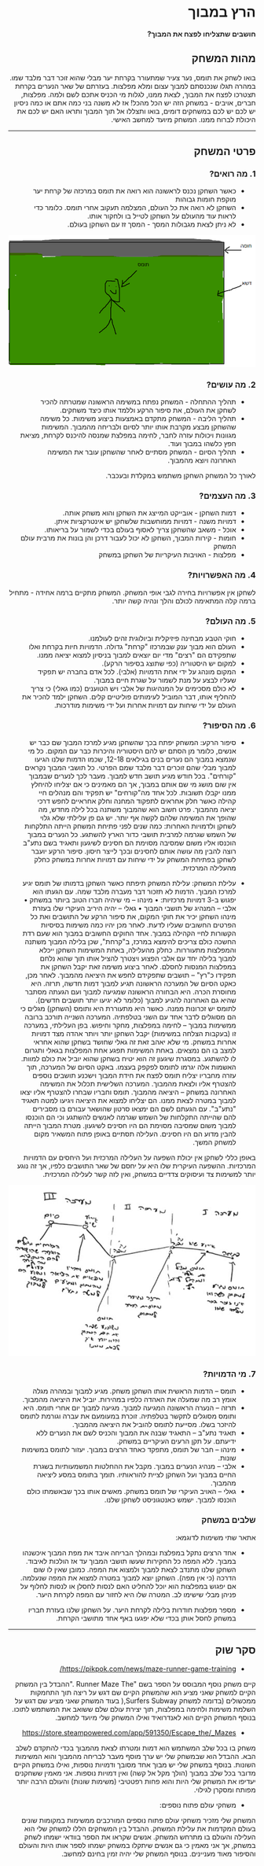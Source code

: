 <div dir='rtl' lang='he'>

# הרץ במבוך

**חושבים שתצליחו לפצח את המבוך?**

## מהות המשחק
בואו לשחק את תומס, נער צעיר שמתעורר בקרחת יער מבלי שהוא זוכר דבר מלבד שמו. במהרה תגלו שנכנסתם למבוך עצום ומלא מפלצות. בעזרתם של שאר הנערים בקרחת תצטרכו לפצח את המבוך, לצאת ממנו, לגלות מי הכניס אתכם לשם ולמה.
מפלצות, חברים, אויבים - במשחק הזה יש הכל מהכל!
אז לא משנה בני כמה אתם או כמה ניסיון יש לכם יש לכם במשחקים דומים, בואו ותצללו אל תוך המבוך ותראו האם יש לכם את היכולת לברוח ממנו.
המשחק מיועד למחשב האישי.

---


## פרטי המשחק


### 1. מה רואים?

* כאשר השחקן נכנס לראשונה הוא רואה את תומס במרכזה של קרחת יער מוקפת חומות גבוהות
* השחקן לא רואה את כל העולם, המצלמה תעקוב אחרי תומס. כלומר כדי לראות עוד מהעולם על השחקן לטייל בו ולחקור אותו.
* לא ניתן לצאת מגבולות המסך - המסך זז עם השחקן בעולם.

 ![](Images/Thomas.PNG)


### 2. מה עושים?

* תהליך ההתחלה - המשחק נפתח במשימה הראשונה שמטרתה להכיר לשחקן את העולם, את סיפור הרקע וללמד אותו כיצד משחקים.
* תהליך הליבה - המשחק מתקדם באמצעות ביצוע משימות. כל משימה שהשחקן מבצע מקרבת אותו יותר לסיום ולבריחה מהמבוך. המשימות מגוונות ויכולות עזרה לחבר, לחימה במפלצת שמנסה להיכנס לקרחת, מציאת חפץ כלשהו במבוך ועוד.
* תהליך הסיום - המשחק מסתיים לאחר שהשחקן עובר את המשימה האחרונה ויוצא מהמבוך.

לאורך כל המשחק השחקן משתמש במקלדת ובעכבר. 

### 3. מה העצמים?

 * דמות השחקן - אובייקט המייצג את השחקן והוא משחק אותה.
 * דמויות משנה - דמויות ממוחשבות שלשחקן יש אינטרקציות איתן.
 * אוכל - משאב שהשחקן צריך לאסוף בעולם בכדי לשמור על בריאותו.
 * חומות - קירות המבוך, השחקן לא יכול לעבור דרכן והן בונות את מרבית עולם המשחק
 * מפלצות - האויבות העיקריות של השחקן במשחק

### 4. מה האפשרויות?

לשחקן אין אפשרויות בחירה לגבי אופי המשחק.
המשחק מתקיים ברמה אחידה - מתחיל ברמה קלה המתאימה לכולם והלך ונהיה קשה יותר.


### 5. מה העולם?

*	חוקי הטבע מבחינה פיזיקלית וביולוגית זהים לעולמנו.
*	העולם הוא מבוך ענק שבמרכזו "קרחת" גדולה. הדמויות חיות בקרחת ואלו שתפקידם הם "רצים" מדי יום יוצאים למבוך בניסיון למצוא יציאה ממנו.
*	למקום יש היסטוריה (כפי שתוצג בסיפור הרקע).
*	המקום מונהג על ידי אחת הדמויות (אלבי). לכל אדם בחברה יש תפקיד שעליו לבצע על מנת לשמור על שגרת חיים במבוך.
*	לא כולם מסכימים על המנהיגות של אלבי ויש הטוענים (כמו גאלי) כי צריך להחליף אותו, דבר המוביל לעימותים פוליטיים קלים.
השחקן ילמד להכיר את העולם על ידי שיחות עם דמויות אחרות ועל ידי משימות מודרכות.

### 6.	מה הסיפור?
* סיפור הרקע:
המשחק יפתח בכך שהשחקן מגיע למרכז המבוך שם כבר יש אנשים, כלומר מן הסתם יש להם היסטוריה והיכרות כבר עם המקום.
כל מי שנמצא במבוך הם נערים בנים בגילאים 12-18, שכמו הדמות שלנו הגיעו למבוך מבלי שהם זוכרים דבר מלבד שמם הפרטי. כל תושבי המבוך נקראים "קורחים". בכל חודש מגיע תושב חדש למבוך.
מעבר לכך לנערים שבמבוך אין שום מושג מי שם אותם במבוך, אך הם מאמינים כי אם יצליחו להיחלץ ממנו יקבלו תשובות.
לכל אחד מה"קורחים" יש תפקיד והם מנהלים חיי קהילה כאשר חלק אחראים לתפקוד המחנה וחלק אחראיים לחפש דרכי יציאה מהמבוך.
פרט חשוב הוא שהמבוך משתנה בכל לילה מחדש, מה שהופך את המשימה שלהם לקשה אף יותר.
יש גם פן עלילתי שלא גלוי לשחקן ולדמויות האחרות:
כמה שנים לפני פתיחת המשחק הייתה התלקחות של השמש שגרמה למרבית תושבי כדור הארץ להשתגע. כל הנערים במבוך הוכנסו אליו משום שמסיבה מסוימת הם חסינים לשיגעון ותאגיד בשם נתע"ב רוצה להבין מה עושה אותם לחסינים ובכך לייצר חיסון.
סיפור הרקע יועבר לשחקן בפתיחת המשחק על ידי שיחות עם דמויות אחרות במשחק כחלק מהעלילה המרכזית.

* עלילת המשחק:
עלילת המשחק תיפתח כאשר השחקן בדמותו של תומס יגיע למרכז המבוך. הדמות לא תזכור דבר מעברה מלבד שמה. עם הגעתו הוא יפגוש ב-3 דמויות מרכזיות:
•	מינהו – מי שיהיה חברו הטוב ביותר במשחק
•	אלבי – המנהיג של תושבי המבוך
•	גאלי – יהיה היריב העיקרי שלו
בעזרת מינהו השחקן יכיר את חוקי המקום, את סיפור הרקע של התושבים ואת כל הפרטים החשובים שעליו לדעת. לאחר מכן יהיו כמה משימות בסיסיות הקשורות לחיי הקהילה במבוך.
אחד החוקים החשובים במבוך הוא שעם רדת החשכה כולם צריכים להימצא במרכז, ב"קרחת", שכן בלילה המבוך משתנה והמפלצות מתעוררות. כחלק מהעלילה, באחת המשימות השחקן ייכלא למבוך בלילה יחד עם אלבי הפצוע ויצטרך להציל אותו תוך שהוא נלחם במפלצות המנסות לחסלם. לאחר ביצוע משימה זאת יקבל השחקן את תפקידו כ"רץ" – תושבים שתפקידם לחפש את היציאה מהמבוך.
לאחר מכן, כאקט הסיום של המערכה הראשונה תגיע למבוך דמות חדשה, תרזה. היא מחוסרת הכרה. היא הבחורה הראשונה שמגיעה למבוך ועם הגעתה מסתבר שהיא גם האחרונה להגיע למבוך (כלומר לא יגיעו יותר תושבים חדשים). לתומס יש זכרונות ממנה. כאשר היא מתעוררת היא ותומס (השחקן) מגלים כי הם מסוגלים לדבר אחד עם השני בטלפתיה.
המערכה השנייה תורכב ברובה ממשימות במבוך – לחימה במפלצות, מחקר וחיפוש.
בפן העלילתי, במערכה זו (בעקבות הצלחה במשימות) יקבל השחקן יותר ויותר אהדה מצד דמויות אחרות במשחק. מי שלא יאהב זאת זה גאלי שחושד בשחקן שהוא אחראי למצב בו הם נמצאים. באחת המשימות תפגע אחת המפלצות בגאלי ותגרום לו להשתגע. במסגרת שיגעון זה הוא יטיח בשחקן שהוא יוביל את כולם למוות. האשמות אלה יגרמו לתומס לפקפק בעצמו.
באקט הסיום של המערכה, תוך עזרה מחבריו יצליח תומס לפצח את חידת המבוך וישכנע תושבים נוספים להצטרף אליו ולצאת מהמבוך.
המערכה השלישית תכלול את המשימה האחרונה במשחק – היציאה מהמבוך. תומס וחבריו שבחרו להצטרף אליו יצאו למבוך במטרה לצאת ממנו.
הם יצליחו למצוא את היציאה ויגיעו למטה תאגיד "נתע"ב". עם הגעתם לשם הם ימצאו סרטון שהושאר עבורם בו מסבירים להם שהייתה התקלחות של השמש שגרמה לאנשים להשתגע וכי הם הוכנסו למבוך משום שמסיבה מסוימת הם היו חסינים לשיגעון. מטרת המבוך הייתה להבין מדוע הם היו חסינים.
העלילה תסתיים באופן פתוח המשאיר מקום למשחק המשך.

באופן כללי לשחקן אין יכולת השפעה על העלילה המרכזית ועל היחסים עם הדמויות המרכזיות. ההשפעה העיקרית שלו היא על יחסם של שאר התושבים כלפיו, אך זה נוגע יותר למשימות צד ועיסוקים צדדיים במשחק, ואין לזה קשר לעלילה המרכזית.


![](Images/story.PNG) 

### 7.	מי הדמויות?

*	תומס – הדמות הראשית אותו השחקן משחק. מגיע למבוך ובמהרה מגלה אומץ רב מה שמעלה את האהדה כלפיו במהירות. יוביל את היציאה מהמבוך.
*	תרזה – הנערה הראשונה המגיעה למבוך. מגיעה למבוך יום אחרי תומס. היא ותומס מסוגלים לתקשר בטלפתיה. זוכרת במעומעם את עברה וגורמת לתומס להיזכר בשלו. מסייעת לתומס להוביל את היציאה מהמבוך.
*	תאגיד נתע"ב – התאגיד שבנה את המבוך והכניס לשם את הנערים ללא ידיעתם. על תקן הרעים העיקריים במשחק.
*	מינהו – חבר של תומס, מתפקד כאחד הרצים במבוך. יעזור לתומס במשימות שונות.
*	אלבי – מנהיג הנערים במבוך. מקבל את ההחלטות המשמעותיות בשגרת החיים במבוך ועל השחקן לציית להוראותיו. תומך בתומס במסע ליציאה מהמבוך.
*	גאלי – האויב העיקרי של תומס במשחק. מאשים אותו בכך שבאשמתו כולם הוכנסו למבוך. ישמש כאנטגוניסט לשחקן שלנו.


### שלבים במשחק
אתאר שתי משימות לדוגמא:
* אחד הרצים נתקל במפלצת ובמהלך הבריחה איבד את מפת המבוך איכשנהו במבוך. ללא המפה כל החקירות שעשו תושבי המבוך עד אז הולכות לאיבוד. השחקן שלנו מתנדב לצאת למבוך ולמצוא את המפה. כמובן שאין לו שום הדרכה (כי אין מפה). השחקן יוצא למבוך במטרה למצוא את המפה שנעלמה. אם יפגוש במפלצות הוא יוכל להחליט האם לנסות לחסלן או לנסות לחלוף על פניהן מבלי שישימו לב. המטרה שלו היא לחזור עם המפה לקרחת היער.

* מספר מפלצות חודרות בלילה לקרחת היער. על השחקן שלנו בעזרת חבריו במשחק לחסל אותן בכדי שלא יפגעו באף אחד מתושבי הקרחת. 

---


## סקר שוק

* https://pikpok.com/news/maze-runner-game-training/

קיים משחק נוסף המבוסס על הספר בשם "Runner Maze The ."ההבדל
בין המשחק הקיים למשחק שאני מציע הוא שהמשחק הקיים שם דגש
 על ריצה תוך התחמקות ממכשולים (בדומה למשחק Surfers Subway,(
בעוד המשחק שאני מציע שם דגש על השלמת משימות ולחימה
במפלצות, תוך יצירת עולם שלם ששואב את המשתמש לתוכו. בנוסף
המשחק הקיים הוא לאנדרואיד ואילו המשחק שלי מיועד למחשב.

* https://store.steampowered.com/app/591350/Escape_the/_Mazes

משחק בו בכל שלב המשתמש הוא דמות ומטרתו לצאת מהמבוך בכדי
להתקדם לשלב הבא.
ההבדל הוא שבמשחק שלי יש ערך מוסף מעבר לבריחה מהמבוך והוא
המשימות השונות. בנוסף במשחק שלי יש מבוך אחד מסובך ודמויות
נוספות, ואילו במשחק הקיים מדובר בכל שלב במבוך (הולך מקל אל
קשה) ואין דמויות נוספות.
אני מאמין ששחקנים יעדיפו את המשחק שלי היות והוא פחות רפטטיבי
(משימות שונות) והעולם הרבה יותר מפותח ומסקרן לגילוי.

* משחקי עולם פתוח נוספים:

המשחק שלי מזכיר משחקי עולם פתוח נוספים המורכבים ממשימות במקומות שונים בעולם המקדמות את עלילת המשחק. ההבדל בין המשחקים הללו למשחק שלי הוא העלילה והעולם בו מתרחש המשחק. אנשים שקראו את הספר בוודאי ישמחו לשחק במשחק, אך אני מאמין כי גם אנשים שיתקלו במשחק ישמחו לספר אותו היות והעולם והסיפור מאוד מעניינים. בנוסף המשחק שלי יהיה זמין בחינם למחשב.


</div>
